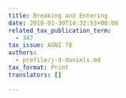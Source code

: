 ```yaml
---
title: Breaking and Entering
date: 2018-01-30T14:32:53+00:00
related_tax_publication_term:
  - 347
tax_issue: AGNI 78
authors:
  - profile/j-d-daniels.md
tax_format: Print
translators: []

---
```

